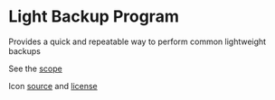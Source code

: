 Light Backup Program
====================

Provides a quick and repeatable way to perform common lightweight backups

See the [scope](backup-tool-scope.md)

Icon [source](http://icons8.com) and
[license](http://creativecommons.org/licenses/by-sa/3.0/)

